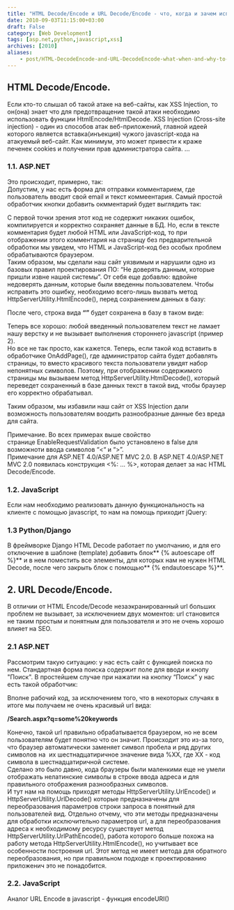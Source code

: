```yaml
---
title: "HTML Decode/Encode и URL Decode/Encode - что, когда и зачем использовать?"
date: 2010-09-03T11:15:00+03:00
draft: False
category: [Web Development]
tags: [asp.net,python,javascript,xss]
archives: [2010]
aliases:
    - post/HTML-DecodeEncode-and-URL-DecodeEncode-what-when-and-why-to-use.aspx
---
```



## HTML Decode/Encode.

Если кто-то слышал об такой атаке на веб-сайты, как XSS Injection, то он(она) знает что для предотвращение такой атаки необходимо использовать функции HtmlEncode/HtmlDecode. XSS Injection (Cross-site injection) - один из способов атак веб-приложений, главной идеей которого является вставка(инъекция) чужого javascript-кода на атакуемый веб-сайт. Как минимум, это может привести к краже печенек cookies и получении прав администратора сайта. ...

### 1.1. ASP.NET

Это происходит, примерно, так:<br />Допустим, у нас есть форма для отправки комментарием, где пользователь вводит свой еmail и текст коммеентария. Самый простой обработчик кнопки добавить окмментарий будет выглядить так:

С первой точки зрения этот код не содержит никаких ошибок, компилируется и корректно сохраняет данные в БД. Но, если в тексте  комментария будет любой HTML или JavaScript-код, то при отображении этого комментария на страницу без предварительной обработки мы увидем, что HTML и JavaScript-код без особых проблем обрабатываются браузером. <br />Таким образом, мы сделали наш сайт уязвимым и нарушили одно из базовых правил проектирования ПО: “Не доверять данным, которые пришли извне нашей системы”. От себя еще добавлю: вдвойне недоверять данным, которые были введенны пользователем. Чтобы исправить это ошибку, необходимо всего-лишь вызвать метод HttpServerUtility.HtmlEncode(), перед сохранением данных в базу:

После чего, строка вида **“<script>alert(‘hello!’);</script>”** будет сохранена в базу в таком виде:

Теперь все хорошо: любой введенный пользователем текст не ламает нашу верстку и не вызывает выполнения стороннего javascript (пример 2).<br />Но все не так просто, как кажется. Теперь, если такой код вставить в обработчике OnAddPage(), где администратор сайта будет добавлять страницы, то вместо красивого текста пользователи увидят набор непонятных символов. Поэтому, при отображении содержимого страницы мы вызываем метод HttpServerUtility.HtmlDecode(), который переведет сохраненный в базе данных текст в такой вид, чтобы браузер его корректно обрабатывал.

Таким образом, мы избавили наш сайт от XSS Injection дали возможность пользователям воодить разнообразные данные без вреда для сайта.

Примечание. Во всех примерах выше свойство странице EnableRequestValidation было установлено в false для возможноти ввода символов “<“ и “>”.<br />Примечание для ASP.NET 4.0/ASP.NET MVC 2.0. В ASP.NET 4.0/ASP.NET MVC 2.0 появилась конструкция <%: ... %>, которая делает за нас HTML Decode/Encode.

### 1.2. JavaScript

Если нам необходимо реализовать данную функциональность на клиенте с помощью javascript, то нам на помощь приходит jQuery:

### 1.3 Python/Django

В фреймворке Django HTML Decode работает по умолчанию, и для его отключение в шаблоне (template) добавить блок** {% autoescape off %}** и в нем поместить все элементы, для которых нам не нужен HTML Decode, после чего закрыть блок с помощью** {% endautoescape %}**.

## 2. URL Decode/Encode.

В отличии от HTML Encode/Decode незаэкранированный url больших проблем не вызывает, за исключением двух моментов: url становится не таким простым и понятным для пользователя и это не очень хорошо влияет на SEO.

### 2.1 ASP.NET

Рассмотрим такую ситуацию: у нас есть сайт с функцией поиска по нем. Стандартная форма поиска содержит поле для вводи и кнопу "Поиск". В простейшем случае при нажатии на кнопку “Поиск” у нас есть такой обработчик:

Вполне рабочий код, за исключением того, что в некоторых случаях в итоге мы получаем не очень красивый url вида:

**/Search.aspx?q=some%20keywords**

Конечно, такой url правильно обрабатывается браузером, но не всем пользователям будет понятно что он значит. Происходит это из-за того, что браузер автоматически заменяет символ пробела и ряд других символов на  их шестнадцатиричное значение вида %XX, где XX - код символа в шестнадцатиричной системе.<br />Сделано это было давно, кода браузеры были маленкими еще не умели отображать нелатинские символы в строке ввода адреса и для правильного отображения разнообразных символов.<br />И тут нам на помощь приходят методы HttpServerUtility.UrlEncode() и HttpServerUtility.UrlDecode() которые предназначены для переобразования параметров строки запроса в понятный для пользователей вид. Отдельно отчему, что эти методы предназначены для обработки исключительно параметров url, а для переобразования адреса к необходимому ресурсу существует метод HttpServerUtility.UrlPathEncode(), работа которого больше похожа на работу метода HttpServerUtility.HtmlEncode(), но учитывает все особенности построения url. Этот метод не имеет метода для обратного переобразования, но при правильном подходе к проектированию приложенич это не понадобится.

### 2.2. JavaScript

Аналог URL Encode в javascript - функция encodeURI()

